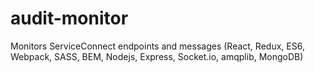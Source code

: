 # audit-monitor
Monitors ServiceConnect endpoints and messages (React, Redux, ES6, Webpack, SASS, BEM, Nodejs, Express, Socket.io, amqplib, MongoDB)
